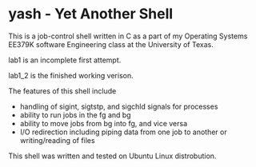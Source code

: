 # yash - Yet Another Shell

This is a job-control shell written in C as a part of my Operating Systems EE379K software Engineering class at the University of Texas.

lab1 is an incomplete first attempt.

lab1_2 is the finished working verison.

The features of this shell include
  * handling of sigint, sigtstp, and sigchld signals for processes
  * ability to run jobs in the fg and bg
  * ability to move jobs from bg into fg, and vice versa 
  * I/O redirection including piping data from one job to another or writing/reading of files
  
This shell was written and tested on Ubuntu Linux distrobution.
